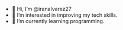 - 👋 Hi, I’m @iranalvarez27
- 👀 I’m interested in improving my tech skills.
- 🌱 I’m currently learning programming.


<!---
iranalvarez27/iranalvarez27 is a ✨ special ✨ repository because its `README.md` (this file) appears on your GitHub profile.
You can click the Preview link to take a look at your changes.
--->
